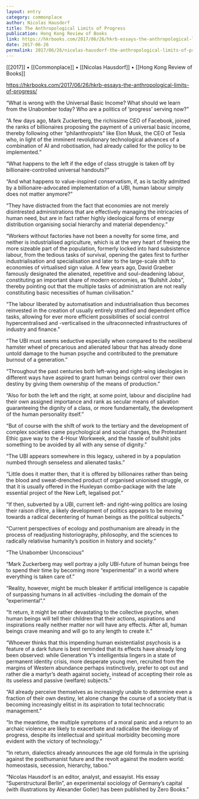 ```yaml
---
layout: entry
category: commonplace
author: Nicolas Hausdorf
title: The Anthropological Limits of Progress
publication: Hong Kong Review of Books
link: https://hkrbooks.com/2017/06/26/hkrb-essays-the-anthropological-limits-of-progress/
date: 2017-06-26
permalink: 2017/06/26/nicolas-hausdorf-the-anthropological-limits-of-progress
---
```


[[2017]] • [[Commonplace]] • [[Nicolas Hausdorf]] • [[Hong Kong Review of Books]] 

https://hkrbooks.com/2017/06/26/hkrb-essays-the-anthropological-limits-of-progress/

“What is wrong with the Universal Basic Income? What should we learn from the Unabomber today? Who are a politics of ‘progress’ serving now?”

“A few days ago, Mark Zuckerberg, the richissime CEO of Facebook, joined the ranks of billionaires proposing the payment of a universal basic income, thereby following other “philanthropists” like Elon Musk, the CEO of Tesla who, in light of the imminent revolutionary technological advances of a combination of AI and robotisation, had already called for the policy to be implemented.”

“What happens to the left if the edge of class struggle is taken off by billionaire-controlled universal handouts?”

“And what happens to value-inspired conservatism, if, as is tacitly admitted by a billionaire-advocated implementation of a UBI, human labour simply does not matter anymore?”

“They have distracted from the fact that economies are not merely disintrested administrations that are effectively managing the intricacies of human need, but are in fact rather highly ideological forms of energy distribution organising social hierarchy and material dependency.”

“Workers without factories have not been a novelty for some time, and neither is industrialised agriculture, which is at the very heart of freeing the more sizeable part of the population, formerly locked into hard subsistence labour, from the tedious tasks of survival, opening the gates first to further industrialisation and specialisation and later to the large-scale shift to economies of virtualised sign value. A few years ago, David Graeber famously designated the alienated, repetitive and soul-deadening labour, constituting an important share of modern economies, as “Bullshit Jobs”, thereby pointing out that the multiple tasks of administration are not really constituting basic necessities of human civilisation.”

“The labour liberated by automatisation and industrialisation thus becomes reinvested in the creation of usually entirely stratified and dependent office tasks, allowing for ever more efficient possibilities of social control hypercentralised and -verticalised in the ultraconnected infrastructures of industry and finance.”

“The UBI must seems seductive especially when compared to the neoliberal hamster wheel of precarious and alienated labour that has already done untold damage to the human psyche and contributed to the premature burnout of a generation.”

“Throughout the past centuries both left-wing and right-wing ideologies in different ways have aspired to grant human beings control over their own destiny by giving them ownership of the means of production.”

“Also for both the left and the right, at some point, labour and discipline had their own assigned importance and rank as secular means of salvation guaranteeing the dignity of a class, or more fundamentally, the development of the human personality itself.”

“But of course with the shift of work to the tertiary and the development of complex societies came psychological and social changes, the Protestant Ethic gave way to the 4-Hour Workweek, and the hassle of bullshit jobs something to be avoided by all with any sense of dignity.”

“The UBI appears somewhere in this legacy, ushered in by a population numbed through senseless and alienated tasks.”

“Little does it matter then, that it is offered by billionaires rather than being the blood and sweat-drenched product of organised unionised struggle, or that it is usually offered in the Huxleyan combo-package with the late essential project of the New Left, legalised pot.”

“If then, subverted by a UBI, current left- and right-wing politics are losing their raison d’être, a likely development of politics appears to be moving towards a radical decentering of human beings as the political subjects.”

“Current perspectives of ecology and posthumanism are already in the process of readjusting historiography, philosophy, and the sciences to radically relativise humanity’s position in history and society.”

“The Unabomber Unconscious”

“Mark Zuckerberg may well portray a jolly UBI-future of human beings free to spend their time by becoming more “experimental” in a world where everything is taken care of.”

“Reality, however, might be much bleaker if artificial intelligence is capable of surpassing humans in all activities -including the domain of the “experimental”.”

“It return, it might be rather devastating to the collective psyche, when human beings will tell their children that their actions, aspirations and inspirations really neither matter nor will have any effects. After all, human beings crave meaning and will go to any length to create it.”

“Whoever thinks that this impending human existentialist psychosis is a feature of a dark future is best reminded that its effects have already long been observed: while Generation Y’s intelligentsia lingers in a state of permanent identity crisis, more desperate young men, recruited from the margins of Western abundance perhaps instinctively, prefer to opt out and rather die a martyr’s death against society, instead of accepting their role as its useless and passive (welfare) subjects.”

“All already perceive themselves as increasingly unable to determine even a fraction of their own destiny, let alone change the course of a society that is becoming increasingly elitist in its aspiration to total technocratic management.”

“In the meantime, the multiple symptoms of a moral panic and a return to an archaic violence are likely to exacerbate and radicalise the ideology of progress, despite its intellectual and spiritual morbidity becoming more evident with the victory of technology.”

“In return, dialectics already announces the age old formula in the uprising against the posthumanist future and the revolt against the modern world: homeostasis, secession, hierarchy, taboo.”

“Nicolas Hausdorf is an editor, analyst, and essayist. His essay “Superstructural Berlin”, an experimental sociology of Germany’s capital (with illustrations by Alexander Goller) has been published by Zero Books.”

